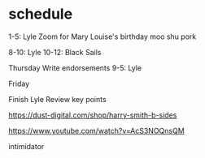 # schedule

1-5: Lyle 
Zoom for Mary Louise's birthday
moo shu pork

8-10: Lyle
10-12: Black Sails

Thursday
Write endorsements
9-5: Lyle

Friday

Finish Lyle
Review key points

https://dust-digital.com/shop/harry-smith-b-sides

https://www.youtube.com/watch?v=AcS3NOQnsQM

intimidator

